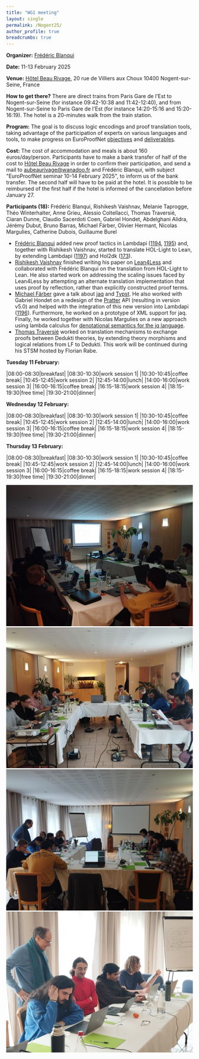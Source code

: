 ```yaml
---
title: "WG1 meeting"
layout: single
permalink: /Nogent25/
author_profile: true
breadcrumbs: true
---
```


**Organizer:** [Frédéric Blanqui](https://blanqui.gitlabpages.inria.fr/)

**Date:** 11-13 February 2025

**Venue:** <a href="https://www.hotel-beaurivage-nogentsurseine.com/">Hôtel Beau Rivage</a>, 20 rue de Villiers aux Choux 10400 Nogent-sur-Seine, France

**How to get there?** There are direct trains from Paris Gare de l'Est to Nogent-sur-Seine (for instance 09:42-10:38 and 11:42-12:40), and from Nogent-sur-Seine to Paris Gare de l'Est (for instance 14:20-15:16 and 15:20-16:19). The hotel is a 20-minutes walk from the train station.

**Program:** The goal is to discuss logic encodings and proof translation tools, taking advantage of the participation of experts on various languages and tools, to make progress on EuroProofNet [objectives](../objectives) and [deliverables](../deliverables).

**Cost:** The cost of accommodation and meals is about 160 euros/day/person. Participants have to make a bank transfer of half of the cost to <a href="https://www.hotel-beaurivage-nogentsurseine.com/">Hôtel Beau Rivage</a> in order to confirm their participation, and send a mail to aubeaurivage@wanadoo.fr and Frédéric Blanqui, with subject "EuroProofNet seminar 10-14 February 2025", to inform us of the bank transfer. The second half will have to be paid at the hotel. It is possible to be reimbursed of the first half if the hotel is informed of the cancellation before January 27.

**Participants (18):** Frédéric Blanqui, Rishikesh Vaishnav, Melanie Taprogge, Théo Winterhalter, Anne Grieu, Alessio Coltellacci, Thomas Traversié, Ciaran Dunne, Claudio Sacerdoti Coen, Gabriel Hondet, Abdelghani Alidra, Jérémy Dubut, Bruno Barras, Michael Färber, Olivier Hermant, Nicolas Margulies, Catherine Dubois, Guillaume Burel

- [Frédéric Blanqui](https://blanqui.gitlabpages.inria.fr/) added new proof tactics in Lambdapi ([1194](https://github.com/Deducteam/lambdapi/pull/1194), [1195](https://github.com/Deducteam/lambdapi/pull/1195)) and, together with Rishikesh Vaishnav, started to translate HOL-Light to Lean, by extending Lambdapi ([1197](https://github.com/Deducteam/lambdapi/pull/1197)) and Hol2dk ([173](https://github.com/Deducteam/hol2dk/pull/173)).
- [Rishikesh Vaishnav](https://lmf.cnrs.fr/Perso/RishVaishnav) finished writing his paper on [Lean4Less](https://github.com/rish987/Lean4Less) and collaborated with Frédéric Blanqui on the translation from HOL-Light to Lean. He also started work on addressing the scaling issues faced by Lean4Less by attempting an alternate translation implementation that uses proof by reflection, rather than explicitly constructed proof terms.
- [Michael Färber](https://gedenkt.at/) gave a talk about [jaq](https://github.com/01mf02/jaq) and [Typst](https://typst.app/). He also worked with Gabriel Hondet on a redesign of the [Pratter](https://forge.tedomum.net/koizel/pratter) API (resulting in version v5.0) and helped with the integration of this new version into Lambdapi ([1196](https://github.com/Deducteam/lambdapi/pull/1196)). Furthermore, he worked on a prototype of XML support for jaq. Finally, he worked together with Nicolas Margulies on a new approach using lambda calculus for [denotational semantics for the jq language](https://github.com/01mf02/jq-lang-spec).
- [Thomas Traversié](https://thomastraversie.github.io/) worked on translation mechanisms to exchange proofs between Dedukti theories, by extending theory morphisms and logical relations from LF to Dedukti. This work will be continued during his STSM hosted by Florian Rabe.

**Tuesday 11 February:**

|08:00-08:30|breakfast|
|08:30-10:30|work session 1|
|10:30-10:45|coffee break|
|10:45-12:45|work session 2|
|12:45-14:00|lunch|
|14:00-16:00|work session 3|
|16:00-16:15|coffee break|
|16:15-18:15|work session 4|
|18:15-19:30|free time|
|19:30-21:00|dinner|

**Wednesday 12 February:**

|08:00-08:30|breakfast|
|08:30-10:30|work session 1|
|10:30-10:45|coffee break|
|10:45-12:45|work session 2|
|12:45-14:00|lunch|
|14:00-16:00|work session 3|
|16:00-16:15|coffee break|
|16:15-18:15|work session 4|
|18:15-19:30|free time|
|19:30-21:00|dinner|

**Thursday 13 February:**

|08:00-08:30|breakfast|
|08:30-10:30|work session 1|
|10:30-10:45|coffee break|
|10:45-12:45|work session 2|
|12:45-14:00|lunch|
|14:00-16:00|work session 3|
|16:00-16:15|coffee break|
|16:15-18:15|work session 4|
|18:15-19:30|free time|
|19:30-21:00|dinner|


<img src="/_pages/WG1/Nogent25/IMG_20250211_192948.jpg"/>
<img src="/_pages/WG1/Nogent25/IMG_20250211_094446.jpg"/>
<img src="/_pages/WG1/Nogent25/IMG_20250211_094409.jpg"/>
<img src="/_pages/WG1/Nogent25/IMG_20250211_094349.jpg"/>
